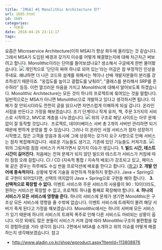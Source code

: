 ```yaml
---
title: '[MSA] #1 Monolithic Architecture 란?'
url: 1685.html
id: 1685
categories:
  - 미분류
date: 2018-04-26 23:11:17
tags:
---
```


요즘은 Microservice Architecture(이하 MSA)가 항상 화두에 올라있는 것 같습니다. 그래서 MSA가 도입된 배경과 갖가지 이슈를 어떻게 해결했는지에 대해 차근차근 써보려고 합니다. Monolithic이라는 단어를 들어보셨나요? 생소해서 구글에게 한번 물어봤습니다. ![](http://cfile25.uf.tistory.com/image/991F7C355A70772D0994EB) 개인적으로 '단단히 짜여 하나로 되어 있는'라는 어감은 참 부정적인 인상을 주네요. 왜냐하면 더 나은 코드와 설계를 위해서는 책이나 선배 개발자분들이 분리를 강조하셨기 때문이죠. "응집도를 높이고 결합도를 낮춰라", "클래스를 분리해서 SRP를 준수하라" 등등. 이런 껄끄러운 마음을 가지고 Monolithic에 대해서 알아보도록 하겠습니다. Monolithic Architecture는 모든 것이 하나의 프로젝트에 묶여있는 것을 말합니다. 일반적으로는 MSA가 아니면 Monolithic으로 개발하고 있다고 생각하시면 됩니다. 이해가 잘 안되시더라도 천천히 글을 읽으시면 자연스럽게 이해하게 되실 겁니다. 온라인 서점을 만든다고 가정을 해보겠습니다. 초기 단계이니 작게 유저, 책, 주문 3가지의 서비스로 시작하고, MVC로 계층을 나누겠습니다. ![](http://cfile21.uf.tistory.com/image/99C9C7455A71C8300AA0DE) 위의 구조로 해당 사이트는 아무 문제 없이 잘 동작할 것입니다.  프로젝트, 데이터베이스 서버 총 2개의 서버만 관리하면 되기 때문에 편하게 운영을 할 수 있습니다. 그러나 이 온라인 서점 서비스가 점차 성장하기 시작했고, 많은 고객을 얻음과 동시에 그에 상응하는 갖가지 요구 사항으로 인해 서비스는 점차 복잡해져갑니다. 새로운 기능들도 생기고, 기존에 있던 기능들도 커져가죠. ![](http://cfile23.uf.tistory.com/image/99663D405A71CF30233CAC) 위의 그림처럼 점점 서비스가 커져가면서 갖가지 이슈가 생깁니다. **1\. 빌드 시간, 테스트 시간이 길어진다.** 처음에는 전혀 문제가 되지 않던 빌드와 테스트가 서비스가 커짐에 따라 점점 오래 걸립니다. CI / CD (지속적 통합 / 지속적 배포)가 강조되고 있고, 페이스북 같은 경우는 하루에도 수십 번을 프로덕션에 배포를 한다고 합니다. ([참고](http://apstore.co.kr/%ED%8E%98%EC%9D%B4%EC%8A%A4%EB%B6%81%EC%9D%80-%EC%96%B4%EB%96%BB%EA%B2%8C-%EA%B0%9C%EB%B0%9C%ED%95%98%EA%B3%A0-%EB%B0%B0%ED%8F%AC%ED%95%A0%EA%B9%8C/)) **2\. 개발 언어에 종속적이다.** 상황에 맞게 기술을 유연하게 적용하지 못합니다. Java + Spring으로 구현이 되어있다면, 선택의 여지없이 Java + Spring으로 구현을 해야 합니다.   **3\. 선택적으로 확장할 수 없다.** 이벤트 서비스와 주문 서비스의 사용률이 90 : 10이더라도, 원하는 서비스만 확장할 수 없고, 프로젝트 하나를 통째로 확장해야 합니다. **4\. 하나의 서비스가 모든 서비스에 영향을 준다.** 하나의 서비스에 문제가 생기면 Monolithic은 구조상 모든 서비스에 영향을 줄 수밖에 없습니다. 이벤트 서비스에 트래픽이 몰려 해당 서버가 죽게 된다고 가정을 해보겠습니다. Monolithic에서는 하나의 서버에 모든 서비스가 있기 때문에 하나의 서비스의 트래픽 폭주로 인해 다른 서비스도 마비되는 상황이 옵니다. 이것 외에도 많은 분들이 서비스가 커져 감에 따라 Monolithic구조의 불편함을 많이 경험하셨을 거라 생각이 듭니다. 2편에서 MSA를 소개하고 위의 이슈를 어떻게 해결하는지 생각해보겠습니다. 참고

*   http://www.aladin.co.kr/shop/wproduct.aspx?ItemId=113808876